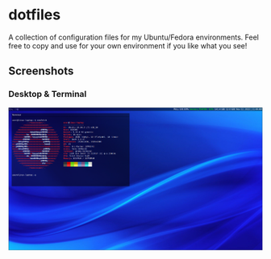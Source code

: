 # dotfiles
A collection of configuration files for my Ubuntu/Fedora environments. Feel free to copy and use for your own environment if you like what you see!

## Screenshots
### Desktop & Terminal
![](https://github.com/a-binkley/dotfiles/blob/i3/screenshots/i3_home.png?raw=true)
